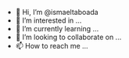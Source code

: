 - 👋 Hi, I’m @ismaeltaboada
- 👀 I’m interested in ...
- 🌱 I’m currently learning ...
- 💞️ I’m looking to collaborate on ...
- 📫 How to reach me ...

<!---
ismaeltaboada/ismaeltaboada is a ✨ special ✨ repository because its `README.md` (this file) appears on your GitHub profile.
You can click the Preview link to take a look at your changes.
--->
